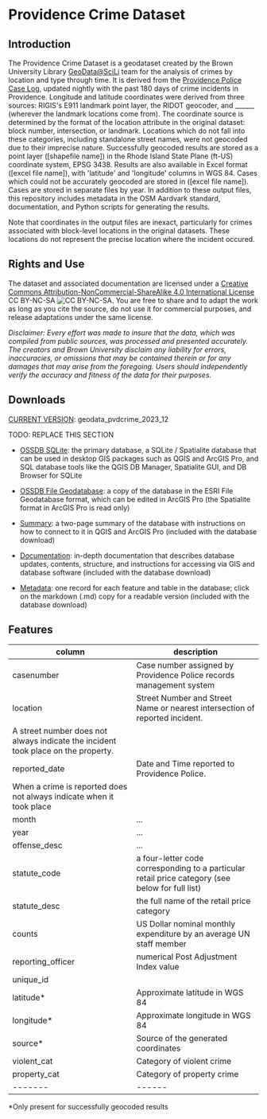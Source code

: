 # Providence Crime Dataset

## Introduction

The Providence Crime Dataset is a geodataset created by the Brown University Library [GeoData@SciLi](https://libguides.brown.edu/geodata/) team for the analysis of crimes by location and type through time. It is derived from the [Providence Police Case Log](https://data.providenceri.gov/Public-Safety/Providence-Police-Case-Log-Past-180-days/rz3y-pz8v/about_data), updated nightly with the past 180 days of crime incidents in Providence. Longitude and latitude coordinates were derived from three sources: RIGIS's E911 landmark point layer, the RIDOT geocoder, and ______ (wherever the landmark locations come from). The coordinate source is determined by the format of the location attribute in the original dataset: block number, intersection, or landmark. Locations which do not fall into these categories, including standalone street names, were not geocoded due to their imprecise nature. Successfully geocoded results are stored as a point layer ([shapefile name]) in the Rhode Island State Plane (ft-US) coordinate system, EPSG 3438. Results are also available in Excel format ([excel file name]), with 'latitude' and 'longitude' columns in WGS 84. Cases which could not be accurately geocoded are stored in ([excel file name]). Cases are stored in separate files by year. In addition to these output files, this repository includes metadata in the OSM Aardvark standard, documentation, and Python scripts for generating the results.

Note that coordinates in the output files are inexact, particularly for crimes associated with block-level locations in the original datasets. These locations do not represent the precise location where the incident occured.

## Rights and Use

The dataset and associated documentation are licensed under a [Creative Commons Attribution-NonCommercial-ShareAlike 4.0 International License](https://creativecommons.org/licenses/by-nc-sa/4.0/) CC BY-NC-SA ![CC BY-NC-SA](/images/cc_license.png). You are free to share and to adapt the work as long as you cite the source, do not use it for commercial purposes, and release adaptations under the same license.

*Disclaimer: Every effort was made to insure that the data, which was compiled from public sources, was processed and presented accurately. The creators and Brown University disclaim any liability for errors, inaccuracies, or omissions that may be contained therein or for any damages that may arise from the foregoing. Users should independently verify the accuracy and fitness of the data for their purposes.*

## Downloads

<u>CURRENT VERSION</u>: geodata_pvdcrime_2023_12

TODO: REPLACE THIS SECTION

- [OSSDB SQLite](https://github.com/Brown-University-Library/geodata_ossdb/raw/main/current_db/ossdb_sqlite.zip): the primary database, a SQLite / Spatialite database that can be used in desktop GIS packages such as QGIS and ArcGIS Pro, and SQL database tools like the QGIS DB Manager, Spatialite GUI, and DB Browser for SQLite

- [OSSDB File Geodatabase](https://github.com/Brown-University-Library/geodata_ossdb/raw/main/current_db/ossdb_esri_gdb.zip): a copy of the database in the ESRI File Geodatabase format, which can be edited in ArcGIS Pro (the Spatialite format in ArcGIS Pro is read only)

- [Summary](https://raw.githubusercontent.com/Brown-University-Library/geodata_ossdb/main/current_db/bul_ossdb_summary.pdf): a two-page summary of the database with instructions on how to connect to it in QGIS and ArcGIS Pro (included with the database download)

- [Documentation](https://raw.githubusercontent.com/Brown-University-Library/geodata_ossdb/main/current_db/bul_ossdb_guide.pdf): in-depth documentation that describes database updates, contents, structure, and instructions for accessing via GIS and database software (included with the database download)

- [Metadata](https://github.com/Brown-University-Library/geodata_ossdb/tree/main/current_db/metadata): one record for each feature and table in the database; click on the markdown (.md) copy for a readable version (included with the database download)

## Features

| column    | description                                                                                                  |
| --------- | ------------------------------------------------------------------------------------------------------------ |
| casenumber | Case number assigned by Providence Police records management system  |
| location  | Street Number and Street Name or nearest intersection of reported incident.
A street number does not always indicate the incident took place on the property. |
| reported_date  | Date and Time reported to Providence Police.
When a crime is reported does not always indicate when it took place  |
| month | ...                              |
| year  | ... |
| offense_desc     | ...                                                |
| statute_code  | a four-letter code corresponding to a particular retail price category (see below for full list)             |
| statute_desc     | the full name of the retail price category                                                                   |
| counts    | US Dollar nominal monthly expenditure by an average UN staff member                                          |
| reporting_officer     | numerical Post Adjustment Index value                                                                        |
| unique_id | |
| latitude* | Approximate latitude in WGS 84 |
| longitude* | Approximate longitude in WGS 84 |
| source* | Source of the generated coordinates |
| violent_cat | Category of violent crime |
| property_cat | Category of property crime | 
| ------- | ------ |

*Only present for successfully geocoded results


